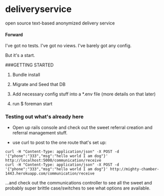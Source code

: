 # deliveryservice
open source text-based anonymized delivery service


#### Forward

I've got no tests. I've got no views. I've barely got any config. 

But it's a start. 


###GETTING STARTED

1) Bundle install

2) Migrate and Seed that DB

3) Add necessary config stuff into a *.env file (more details on that later)

3) run $ foreman start


### Testing out what's already here

* Open up rails console and check out the sweet referral creation and referral
management stuff. 

* use curl to post to the one route that's set up:

``` 
curl -H "Content-Type: application/json" -X POST -d '{"phone":"333","msg":"hello world I am dog"}' http://localhost:5000/communication/receive
curl -H "Content-Type: application/json" -X POST -d '{"phone":"333","msg":"hello world I am dog"}' http://mighty-chamber-1443.herokuapp.com/communication/receive

```

...and check out the communications controller to see all the sweet and probably
super brittle case/switches to see what options are available.
